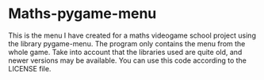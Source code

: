 # Maths-pygame-menu
This is the menu I have created for a maths videogame school project using the library pygame-menu. The program only contains the menu from the whole game.
Take into account that the libraries used are quite old, and newer versions may be available. You can use this code according to the LICENSE file.

